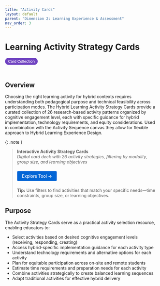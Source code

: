 ```yaml
---
title: "Activity Cards"
layout: default
parent: "Dimension 2: Learning Experience & Assessment"
nav_order: 3
---
```


# Learning Activity Strategy Cards

<span style="background: #6f42c1; color: white; padding: 4px 10px; border-radius: 16px; font-size: 12px; font-weight: 500; white-space: nowrap; display: inline-block; margin-bottom: 24px;">Card Collection</span>

## Overview
Choosing the right learning activity for hybrid contexts requires understanding both pedagogical purpose and technical feasibility across participation modes. The Hybrid Learning Activity Strategy Cards provide a curated collection of 26 research-based activity patterns organized by cognitive engagement level, each with specific guidance for hybrid implementation, technology requirements, and equity considerations. Used in combination with the Activity Sequence canvas they allow for flexible approach to Hybrid Learning Experience Design.



{: .note }
> **Interactive Activity Strategy Cards**  
> *Digital card deck with 26 activity strategies, filtering by modality, group size, and learning objectives*
>
> <a href="{{ '/assets/tools/hybrid-learning-activity-cards.html' | relative_url }}" style="display: inline-block; background: #0366d6; color: white; padding: 8px 16px; text-decoration: none; border-radius: 4px; font-weight: 500; margin: 8px 0; font-size: 14px;">
> Explore Tool →
> </a>
>
> **Tip:** Use filters to find activities that match your specific needs—time constraints, group size, or learning objectives.



## Purpose
The Activity Strategy Cards serve as a practical activity selection resource, enabling educators to:

- Select activities based on desired cognitive engagement levels (receiving, responding, creating)
- Access hybrid-specific implementation guidance for each activity type
- Understand technology requirements and alternative options for each activity
- Plan for equitable participation across on-site and remote students
- Estimate time requirements and preparation needs for each activity
- Combine activities strategically to create balanced learning sequences
- Adapt traditional activities for effective hybrid delivery

